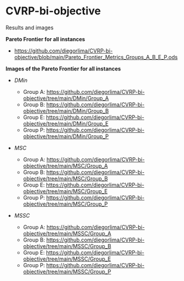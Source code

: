 # CVRP-bi-objective
Results and images

**Pareto Frontier for all instances**

- https://github.com/diegorlima/CVRP-bi-objective/blob/main/Pareto_Frontier_Metrics_Groups_A_B_E_P.ods

**Images of the Pareto Frontier for all instances**

- *DMin*
  - Group A: https://github.com/diegorlima/CVRP-bi-objective/tree/main/DMin/Group_A
  - Group B: https://github.com/diegorlima/CVRP-bi-objective/tree/main/DMin/Group_B
  - Group E: https://github.com/diegorlima/CVRP-bi-objective/tree/main/DMin/Group_E
  - Group P: https://github.com/diegorlima/CVRP-bi-objective/tree/main/DMin/Group_P
  
- *MSC*
  - Group A: https://github.com/diegorlima/CVRP-bi-objective/tree/main/MSC/Group_A
  - Group B: https://github.com/diegorlima/CVRP-bi-objective/tree/main/MSC/Group_B
  - Group E: https://github.com/diegorlima/CVRP-bi-objective/tree/main/MSC/Group_E
  - Group P: https://github.com/diegorlima/CVRP-bi-objective/tree/main/MSC/Group_P

- *MSSC*
  - Group A: https://github.com/diegorlima/CVRP-bi-objective/tree/main/MSSC/Group_A
  - Group B: https://github.com/diegorlima/CVRP-bi-objective/tree/main/MSSC/Group_B
  - Group E: https://github.com/diegorlima/CVRP-bi-objective/tree/main/MSSC/Group_E
  - Group P: https://github.com/diegorlima/CVRP-bi-objective/tree/main/MSSC/Group_P
